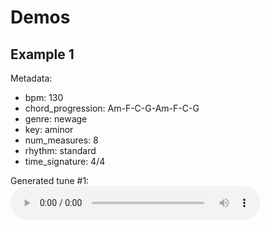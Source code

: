 # Demos

## Example 1

Metadata:
- bpm: 130
- chord_progression: Am-F-C-G-Am-F-C-G
- genre: newage
- key: aminor
- num_measures: 8
- rhythm: standard
- time_signature: 4/4

Generated tune #1:
<audio controls style="width: 400px;">
  <source src="assets/1a/tune.mp3" type="audio/mpeg">
</audio>